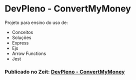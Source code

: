 # DevPleno - ConvertMyMoney
Projeto para ensino do uso de:
- Conceitos
- Soluções
- Express
- Ejs
- Arrow Functions
- Jest


### Publicado no Zeit: [DevPleno - ConvertMyMoney](https://devplenoconvertmymoney.renatoelysiqueira.now.sh/)